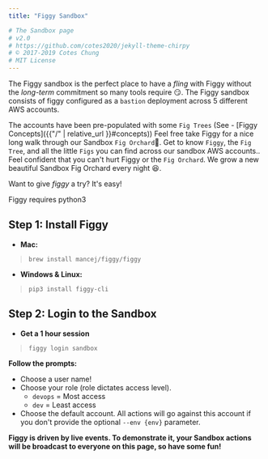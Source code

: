 ```yaml
---
title: "Figgy Sandbox"

# The Sandbox page
# v2.0
# https://github.com/cotes2020/jekyll-theme-chirpy
# © 2017-2019 Cotes Chung
# MIT License
---
```


The Figgy sandbox is the perfect place to have a *fling* with Figgy without the *long-term* commitment so many tools
require :smirk:. The Figgy sandbox consists of figgy configured as a `bastion` deployment across 5 different AWS accounts. 

The accounts have been pre-populated with some `Fig Trees` (See - [Figgy Concepts]({{"/" | relative_url }}#concepts))
Feel free take Figgy for a nice long walk through our Sandbox `Fig Orchard`:palm_tree:. Get to know `Figgy`, the `Fig Tree`, and all
the little `Figs` you can find across our sandbox AWS accounts.. Feel confident that you can't hurt Figgy or the `Fig Orchard`. 
We grow a new beautiful Sandbox Fig Orchard every night :satisfied:.

Want to give *figgy* a try? It's easy!

Figgy requires python3
## **Step 1: Install Figgy**

- **Mac:** 
> ```
> brew install mancej/figgy/figgy
>

- **Windows & Linux:** 
> ```
> pip3 install figgy-cli
> ```

## **Step 2: Login to the Sandbox**
* **Get a 1 hour session**
> ```
> figgy login sandbox
> ```

**Follow the prompts:**
* Choose a user name! 
* Choose your role (role dictates access level).
    * `devops` = Most access
    * `dev` = Least access
* Choose the default account. All actions will go against this account if you don't provide the optional `--env {env}` parameter.
             
**Figgy is driven by live events. To demonstrate it, your Sandbox actions will 
be broadcast to everyone on this page, so have some fun!** 


